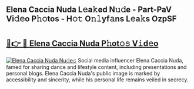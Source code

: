 ## Elena Caccia Nuda L𝚎a𝚔ed N𝚞𝚍e - Part-PaV Vi𝚍𝚎o P𝚑𝚘tos - H𝚘𝚝 O𝚗𝚕yf𝚊ns L𝚎a𝚔s OzpSF

# <h2><a href="http://kf3uy35.oniu.top/?m=Elena+Caccia+Nuda">🔗👉 🔴 Elena Caccia Nuda P𝚑ot𝚘𝚜 V𝚒d𝚎o</a></h2>

[![Elena Caccia Nuda Nu𝚍e𝚜](https://i.imgur.com/0qMVB7G.gif)](http://kf3uy35.oniu.top/?m=Elena+Caccia+Nuda)
Social media influencer Elena Caccia Nuda, famed for sharing dance and lifestyle content, including presentations and personal blogs. Elena Caccia Nuda's public image is marked by accessibility and sincerity, while his personal life remains veiled in secrecy.  
